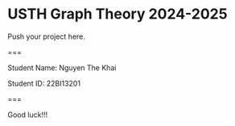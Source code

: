 # USTH Graph Theory 2024-2025

Push your project here.

===

Student Name: Nguyen The Khai

Student ID: 22BI13201

===

Good luck!!!